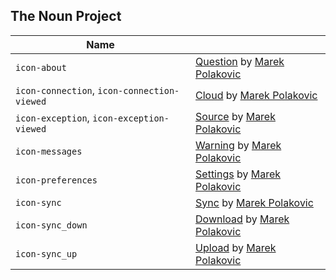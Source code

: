 ## The Noun Project

| Name                                                |                                                                                                                                              |
------------------------------------------------------|----------------------------------------------------------------------------------------------------------------------------------------------|
| ```icon-about```                                    | [Question](https://thenounproject.com/term/question/118682/) by [Marek Polakovic](https://thenounproject.com/marekpolakovic/)                |
| ```icon-connection```, ```icon-connection-viewed``` | [Cloud](https://thenounproject.com/term/cloud/118633/) by [Marek Polakovic](https://thenounproject.com/marekpolakovic/)                      |
| ```icon-exception```, ```icon-exception-viewed```   | [Source](https://thenounproject.com/term/source/118634/) by [Marek Polakovic](https://thenounproject.com/marekpolakovic/)                    |
| ```icon-messages```                                 | [Warning](https://thenounproject.com/term/warning/118694/) by [Marek Polakovic](https://thenounproject.com/marekpolakovic/)                  |
| ```icon-preferences```                              | [Settings](https://thenounproject.com/term/settings/118685/) by [Marek Polakovic](https://thenounproject.com/marekpolakovic/)                |
| ```icon-sync```                                     | [Sync](https://thenounproject.com/term/sync/120760/) by [Marek Polakovic](https://thenounproject.com/marekpolakovic/)                        |
| ```icon-sync_down```                                | [Download](https://thenounproject.com/term/download/113925/) by [Marek Polakovic](https://thenounproject.com/marekpolakovic/)                |
| ```icon-sync_up```                                  | [Upload](https://thenounproject.com/term/upload/113963/) by [Marek Polakovic](https://thenounproject.com/marekpolakovic/)                    |